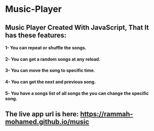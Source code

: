 # Music-Player
## Music Player Created With JavaScript, That It has these features: 
#### 1- You can repeat or shuffle the songs.
#### 2- You can get a random songs at any reload.
#### 3- You can move the song to specific time.
#### 4- You can get the next and previous song.
#### 5- You have a songs list of all songs the you can change the specific song. 
## The live app url is here:  https://rammah-mohamed.github.io/music
